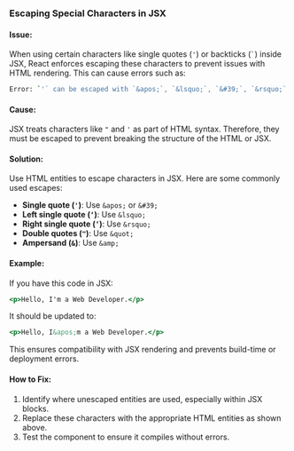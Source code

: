 ### Escaping Special Characters in JSX

#### Issue:
When using certain characters like single quotes (`'`) or backticks (`` ` ``) inside JSX, React enforces escaping these characters to prevent issues with HTML rendering. This can cause errors such as:

```bash
Error: `'` can be escaped with `&apos;`, `&lsquo;`, `&#39;`, `&rsquo;`.  react/no-unescaped-entities
```

#### Cause:
JSX treats characters like `"` and `'` as part of HTML syntax. Therefore, they must be escaped to prevent breaking the structure of the HTML or JSX.

#### Solution:
Use HTML entities to escape characters in JSX. Here are some commonly used escapes:

- **Single quote (`'`)**: Use `&apos;` or `&#39;`
- **Left single quote (`‘`)**: Use `&lsquo;`
- **Right single quote (`’`)**: Use `&rsquo;`
- **Double quotes (`"`)**: Use `&quot;`
- **Ampersand (`&`)**: Use `&amp;`

#### Example:

If you have this code in JSX:

```jsx
<p>Hello, I'm a Web Developer.</p>
```

It should be updated to:

```jsx
<p>Hello, I&apos;m a Web Developer.</p>
```

This ensures compatibility with JSX rendering and prevents build-time or deployment errors.

#### How to Fix:

1. Identify where unescaped entities are used, especially within JSX blocks.
2. Replace these characters with the appropriate HTML entities as shown above.
3. Test the component to ensure it compiles without errors.
